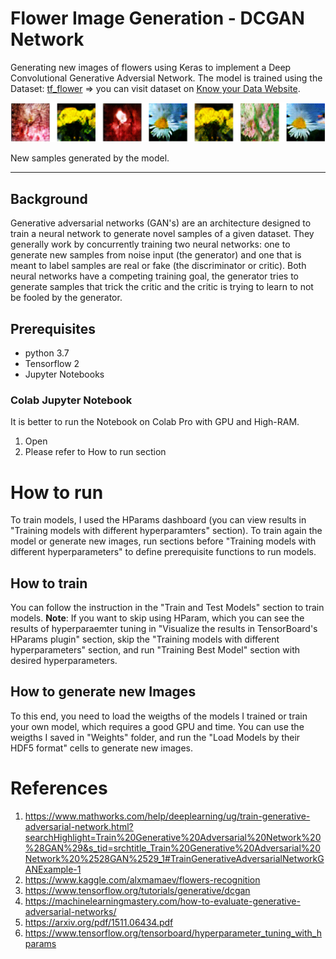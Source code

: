 # Flower Image Generation - DCGAN Network

Generating new images of flowers using Keras to implement a Deep Convolutional Generative Adversial Network. 
The model is trained using the Dataset: [tf_flower](https://www.tensorflow.org/datasets/catalog/tf_flowers) ⇒ you can visit dataset on [Know your Data Website](https://knowyourdata-tfds.withgoogle.com//#tab=STATS&dataset=tf_flowers).

<img class="flower-img" src="./Images/generated_images.png">

New samples generated by the model.


---

## Background 

Generative adversarial networks (GAN's) are an architecture designed to train a neural network to generate novel samples of a given dataset. They generally work by concurrently training two neural networks: one to generate new samples from noise input (the generator) and one that is meant to label samples are real or fake (the discriminator or critic). Both neural networks have a competing training goal, the generator tries to generate samples that trick the critic and the critic is trying to learn to not be fooled by the generator.

## Prerequisites
* python 3.7
* Tensorflow 2
* Jupyter Notebooks

### Colab Jupyter Notebook
It is better to run the Notebook on Colab Pro with GPU and High-RAM.
1. Open
1. Please refer to How to run section

# How to run

To train models, I used the HParams dashboard (you can view results in "Training models with different hyperparamters" section). To train again the model or generate new images, run sections before "Training models with different hyperparameters" to define prerequisite functions to run models.

## How to train
You can follow the instruction in the "Train and Test Models" section to train models.
**Note**: If you want to skip using HParam, which you can see the results of hyperparaemter tuning in "Visualize the results in TensorBoard's HParams plugin" section, skip the "Training models with different hyperparameters" section, and run "Training Best Model" section with desired hyperparameters.

## How to generate new Images
To this end, you need to load the weigths of the models I trained or train your own model, which requires a good GPU and time. You can use the weigths I saved in "Weights" folder, and run the "Load Models by their HDF5 format" cells to generate new images.



# References
1. https://www.mathworks.com/help/deeplearning/ug/train-generative-adversarial-network.html?searchHighlight=Train%20Generative%20Adversarial%20Network%20%28GAN%29&s_tid=srchtitle_Train%20Generative%20Adversarial%20Network%20%2528GAN%2529_1#TrainGenerativeAdversarialNetworkGANExample-1
2. https://www.kaggle.com/alxmamaev/flowers-recognition
3. https://www.tensorflow.org/tutorials/generative/dcgan
4. https://machinelearningmastery.com/how-to-evaluate-generative-adversarial-networks/
5. https://arxiv.org/pdf/1511.06434.pdf
6. https://www.tensorflow.org/tensorboard/hyperparameter_tuning_with_hparams

